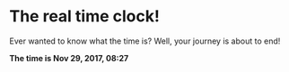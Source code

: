 # The real time clock!

Ever wanted to know what the time is? Well, your journey is about to end!

**The time is Nov 29, 2017, 08:27**